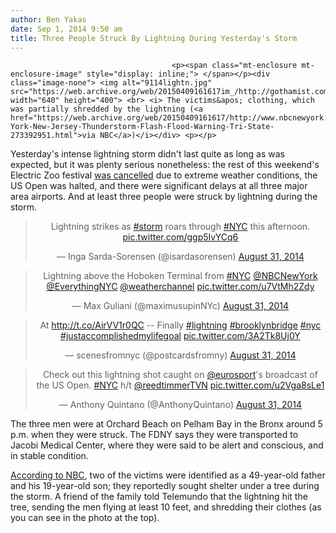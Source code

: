 ```yaml
---
author: Ben Yakas
date: Sep 1, 2014 9:50 am
title: Three People Struck By Lightning During Yesterday's Storm
---
```


	
										<p><span class="mt-enclosure mt-enclosure-image" style="display: inline;"> </span></p><div class="image-none"> <img alt="9114lightn.jpg" src="https://web.archive.org/web/20150409161617im_/http://gothamist.com/attachments/byakas/9114lightn.jpg" width="640" height="400"> <br> <i> The victims&apos; clothing, which was partially shredded by the lightning (<a href="https://web.archive.org/web/20150409161617/http://www.nbcnewyork.com/news/local/New-York-New-Jersey-Thunderstorm-Flash-Flood-Warning-Tri-State-273392951.html">via NBC</a>)</i></div> <p></p>

<p>Yesterday&apos;s intense lightning storm didn&apos;t last quite as long as was expected, but it was plenty serious nonetheless: the rest of this weekend&apos;s Electric Zoo festival <a href="https://web.archive.org/web/20150409161617/http://www.rollingstone.com/music/news/electric-zoo-festival-canceled-due-to-severe-weather-20140831">was cancelled</a> due to extreme weather conditions, the US Open was halted, and there were significant delays at all three major area airports. And at least three people were struck by lightning during the storm.</p>

<center><blockquote class="twitter-tweet" lang="en"><p>Lightning strikes as <a href="https://web.archive.org/web/20150409161617/https://twitter.com/hashtag/storm?src=hash">#storm</a> roars through <a href="https://web.archive.org/web/20150409161617/https://twitter.com/hashtag/NYC?src=hash">#NYC</a> this afternoon. <a href="https://web.archive.org/web/20150409161617/http://t.co/ggp5IvYCq6">pic.twitter.com/ggp5IvYCq6</a></p>&#x2014; Inga Sarda-Sorensen (@isardasorensen) <a href="https://web.archive.org/web/20150409161617/https://twitter.com/isardasorensen/statuses/506186173740777472">August 31, 2014</a></blockquote>
<script async src="//web.archive.org/web/20150409161617js_/http://platform.twitter.com/widgets.js" charset="utf-8"></script></center>

<center><blockquote class="twitter-tweet" lang="en"><p>Lightning above the Hoboken Terminal from <a href="https://web.archive.org/web/20150409161617/https://twitter.com/hashtag/NYC?src=hash">#NYC</a> <a href="https://web.archive.org/web/20150409161617/https://twitter.com/NBCNewYork">@NBCNewYork</a> <a href="https://web.archive.org/web/20150409161617/https://twitter.com/EverythingNYC">@EverythingNYC</a> <a href="https://web.archive.org/web/20150409161617/https://twitter.com/weatherchannel">@weatherchannel</a> <a href="https://web.archive.org/web/20150409161617/http://t.co/u7VtMh2Zdy">pic.twitter.com/u7VtMh2Zdy</a></p>&#x2014; Max Guliani (@maximusupinNYc) <a href="https://web.archive.org/web/20150409161617/https://twitter.com/maximusupinNYc/statuses/506223375510167552">August 31, 2014</a></blockquote>
<script async src="//web.archive.org/web/20150409161617js_/http://platform.twitter.com/widgets.js" charset="utf-8"></script></center>

<center><blockquote class="twitter-tweet" lang="en"><p>At <a href="https://web.archive.org/web/20150409161617/http://t.co/AirVV1r0QC">http://t.co/AirVV1r0QC</a> -- Finally <a href="https://web.archive.org/web/20150409161617/https://twitter.com/hashtag/lightning?src=hash">#lightning</a> <a href="https://web.archive.org/web/20150409161617/https://twitter.com/hashtag/brooklynbridge?src=hash">#brooklynbridge</a> <a href="https://web.archive.org/web/20150409161617/https://twitter.com/hashtag/nyc?src=hash">#nyc</a> <a href="https://web.archive.org/web/20150409161617/https://twitter.com/hashtag/justaccomplishedmylifegoal?src=hash">#justaccomplishedmylifegoal</a> <a href="https://web.archive.org/web/20150409161617/http://t.co/3A2Tk8Uj0Y">pic.twitter.com/3A2Tk8Uj0Y</a></p>&#x2014; scenesfromnyc (@postcardsfromny) <a href="https://web.archive.org/web/20150409161617/https://twitter.com/postcardsfromny/statuses/506206558460846082">August 31, 2014</a></blockquote>
<script async src="//web.archive.org/web/20150409161617js_/http://platform.twitter.com/widgets.js" charset="utf-8"></script></center>

<center><blockquote class="twitter-tweet" lang="en"><p>Check out this lightning shot caught on <a href="https://web.archive.org/web/20150409161617/https://twitter.com/Eurosport">@eurosport</a>&apos;s broadcast of the US Open. <a href="https://web.archive.org/web/20150409161617/https://twitter.com/hashtag/NYC?src=hash">#NYC</a> h/t <a href="https://web.archive.org/web/20150409161617/https://twitter.com/reedtimmerTVN">@reedtimmerTVN</a> <a href="https://web.archive.org/web/20150409161617/http://t.co/u2Vga8sLe1">pic.twitter.com/u2Vga8sLe1</a></p>&#x2014; Anthony Quintano (@AnthonyQuintano) <a href="https://web.archive.org/web/20150409161617/https://twitter.com/AnthonyQuintano/statuses/506189387596840960">August 31, 2014</a></blockquote>
<script async src="//web.archive.org/web/20150409161617js_/http://platform.twitter.com/widgets.js" charset="utf-8"></script></center>

<p>The three men were at Orchard Beach on Pelham Bay in the Bronx around 5 p.m. when they were struck. The FDNY says they were transported to Jacobi Medical Center, where they were said to be alert and conscious, and in stable condition. </p>

<p><a href="https://web.archive.org/web/20150409161617/http://www.nbcnewyork.com/news/local/New-York-New-Jersey-Thunderstorm-Flash-Flood-Warning-Tri-State-273392951.html">According to NBC</a>, two of the victims were identified as a 49-year-old father and his 19-year-old son; they reportedly sought shelter under a tree during the storm. A friend of the family told Telemundo that the lightning hit the tree, sending the men flying at least 10 feet, and shredding their clothes (as you can see in the photo at the top).</p>					
										
									
				